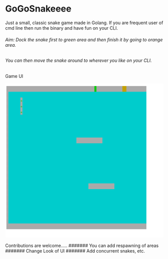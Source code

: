 # GoGoSnakeeee
Just  a small, classic snake game made in Golang. 
If you are frequent user of cmd line then run the
binary and have fun on your CLI.

###### Aim: Dock the snake first to green area and then finish it by going to orange area. 
###### You can then move the snake around to wherever you like on your CLI.

 Game UI
 
 
 
![](./img.png) 

Contributions are welcome.....
####### You can add respawning of areas
####### Change Look of UI
####### Add concurrent snakes, etc.
